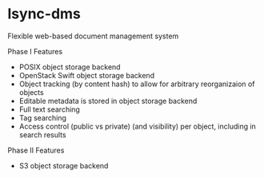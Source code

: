 # lsync-dms
Flexible web-based document management system

Phase I Features
* POSIX object storage backend
* OpenStack Swift object storage backend
* Object tracking (by content hash) to allow for arbitrary reorganizaion of objects
* Editable metadata is stored in object storage backend
* Full text searching
* Tag searching
* Access control (public vs private) (and visibility) per object, including in search results

Phase II Features
* S3 object storage backend
